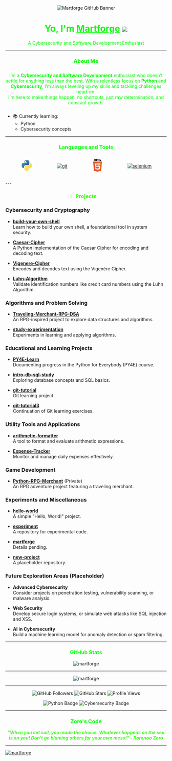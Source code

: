 <!-- GitHub Banner -->
<p align="center">
  <img src="https://github.com/martforge/martforge/blob/main/images/MartforgeGithubBanner4.gif" alt="Martforge GitHub Banner" />
</p>

<h1 align="center"><b style="color: #00ff00;">Yo, I'm </b><a href="https://github.com/martforge" style="color: #00ff00;">Martforge</a> <img src="https://media.giphy.com/media/hvRJCLFzcasrR4ia7z/giphy.gif" width="30"></h1>

<p align="center" style="color: #00ff00;">A Cybersecurity and Software Development Enthusiast</p>





---



<h3 align="center" style="color: #00ff00;">About Me</h3>
<p align="center" style="color: #00ff00; padding: 10px 0;">I’m a <b>Cybersecurity and Software Development</b> enthusiast who doesn’t settle for anything less than the best. With a relentless focus on <b>Python</b> and <b>Cybersecurity</b>, I’m always leveling up my skills and tackling challenges head-on. <br> I’m here to make things happen, no shortcuts, just raw determination, and constant growth.</p>

- 📚 Currently learning:
  - Python
  - Cybersecurity concepts

---

<h3 align="center" style="color: #00ff00;">Languages and Tools</h3>
<p align="center"> 

  <a href="https://www.python.org" target="_blank" rel="noreferrer" style="display: inline-block; margin: 0 25px; padding: 10px; vertical-align: middle;"> 
    <img src="https://raw.githubusercontent.com/devicons/devicon/master/icons/python/python-original.svg" alt="python" width="40" height="40"/> 
  </a>
  
  <a href="https://git-scm.com/" target="_blank" rel="noreferrer" style="display: inline-block; margin: 0 25px; padding: 10px; vertical-align: middle;"> 
    <img src="https://www.vectorlogo.zone/logos/git-scm/git-scm-icon.svg" alt="git" width="40" height="40"/> 
  </a>
  
  <a href="https://www.w3.org/html/" target="_blank" rel="noreferrer" style="display: inline-block; margin: 0 25px; padding: 10px; vertical-align: middle;"> 
    <img src="https://raw.githubusercontent.com/devicons/devicon/master/icons/html5/html5-original-wordmark.svg" alt="html5" width="40" height="40"/> 
  </a>
  
  <a href="https://www.selenium.dev" target="_blank" rel="noreferrer" style="display: inline-block; margin: 0 25px; padding: 10px; vertical-align: middle;"> 
    <img src="https://img.icons8.com/?size=256&id=38553&format=png" alt="selenium" width="40" height="40"/> 
  </a>
</p>


  
  </a>
</p>
---

<h3 align="center" style="color: #39FF14;">Projects</h3>

### **Cybersecurity and Cryptography**
- **[build-your-own-shell](https://github.com/martforge/build-your-own-shell)**  
  Learn how to build your own shell, a foundational tool in system security.
  
- **[Caesar-Cipher](https://github.com/martforge/Caesar-Cipher)**  
  A Python implementation of the Caesar Cipher for encoding and decoding text.

- **[Vigenere-Cipher](https://github.com/martforge/Vigenere-Cipher)**  
  Encodes and decodes text using the Vigenère Cipher.

- **[Luhn-Algorithm](https://github.com/martforge/Luhn-Algorithm)**  
  Validate identification numbers like credit card numbers using the Luhn Algorithm.

### **Algorithms and Problem Solving**
- **[Traveling-Merchant-RPG-DSA](https://github.com/martforge/Traveling-Merchant-RPG-DSA)**  
  An RPG-inspired project to explore data structures and algorithms.

- **[study-experimentation](https://github.com/martforge/study-experimentation)**  
  Experiments in learning and applying algorithms.

### **Educational and Learning Projects**
- **[PY4E-Learn](https://github.com/martforge/PY4E-Learn)**  
  Documenting progress in the Python for Everybody (PY4E) course.

- **[intro-db-sql-study](https://github.com/martforge/intro-db-sql-study)**  
  Exploring database concepts and SQL basics.

- **[git-tutorial](https://github.com/martforge/git-tutorial)**  
  Git learning project.

- **[git-tutorial3](https://github.com/martforge/git-tutorial3)**  
  Continuation of Git learning exercises.

### **Utility Tools and Applications**
- **[arithmetic-formatter](https://github.com/martforge/arithmetic-formatter)**  
  A tool to format and evaluate arithmetic expressions.

- **[Expense-Tracker](https://github.com/martforge/Expense-Tracker)**  
  Monitor and manage daily expenses effectively.

### **Game Development**
- **[Python-RPG-Merchant](https://github.com/martforge/Python-RPG-Merchant)** (Private)  
  An RPG adventure project featuring a traveling merchant.

### **Experiments and Miscellaneous**
- **[hello-world](https://github.com/martforge/hello-world)**  
  A simple "Hello, World!" project.

- **[experiment](https://github.com/martforge/experiment)**  
  A repository for experimental code.

- **[martforge](https://github.com/martforge/martforge)**  
  Details pending.

- **[new-project](https://github.com/martforge/new-project)**  
  A placeholder repository.

### **Future Exploration Areas (Placeholder)**
- **Advanced Cybersecurity**  
  Consider projects on penetration testing, vulnerability scanning, or malware analysis.

- **Web Security**  
  Develop secure login systems, or simulate web attacks like SQL injection and XSS.

- **AI in Cybersecurity**  
  Build a machine learning model for anomaly detection or spam filtering.

---

<h3 align="center" style="color: #00ff00;">GitHub Stats</h3>
<p align="center"><img src="https://github-readme-stats.vercel.app/api?username=martforge&show_icons=true&locale=en&theme=dark&bg_color=000000&title_color=39FF14&text_color=39FF14&icon_color=39FF14" alt="martforge" /></p>

---

<p align="center"><img src="https://github-readme-streak-stats.herokuapp.com/?user=martforge&theme=github-dark&border_radius=5&background=000000&title_color=39FF14&text_color=39FF14&icon_color=39FF14" alt="martforge" /></p>

---

<!-- GitHub Followers Count, Stars Count, and Profile Views -->
<p align="center">
  <img src="https://img.shields.io/github/followers/martforge?label=Followers&style=flat&color=39FF14" alt="GitHub Followers" />
  <img src="https://img.shields.io/github/stars/martforge?label=Stars&style=flat&color=39FF14" alt="GitHub Stars" />
  <img src="https://komarev.com/ghpvc/?username=martforge&label=Profile%20views&color=39FF14&style=flat" alt="Profile Views" />
</p>

<!-- Badges for Skills -->
<p align="center">
  <img src="https://img.shields.io/badge/Skills-Python-39FF14?style=flat&logo=python&logoColor=white" alt="Python Badge" />
  <img src="https://img.shields.io/badge/Skills-Cybersecurity-39FF14?style=flat&logo=security&logoColor=white" alt="Cybersecurity Badge" />
</p>

---

<h3 align="center" style="color: #00ff00;">Zoro's Code</h3>
<p align="center" style="font-style: italic; color: #39FF14; font-weight: bold;">"When you set sail, you made the choice. Whatever happens on the sea is on you! Don't go blaming others for your own mess!" - Roronoa Zoro</p>

---

<a href="https://github.com/ryo-ma/github-profile-trophy">
  <img src="https://github-profile-trophy.vercel.app/?username=martforge&theme=matrix&column=7&margin-w=15&margin-h=15&no-frame=true" alt="martforge" />
</a>
